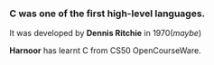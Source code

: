 ### C was one of the first high-level languages.

 It was developed by **Dennis Ritchie** in 1970(*maybe*)

**Harnoor** has learnt C from CS50 OpenCourseWare.